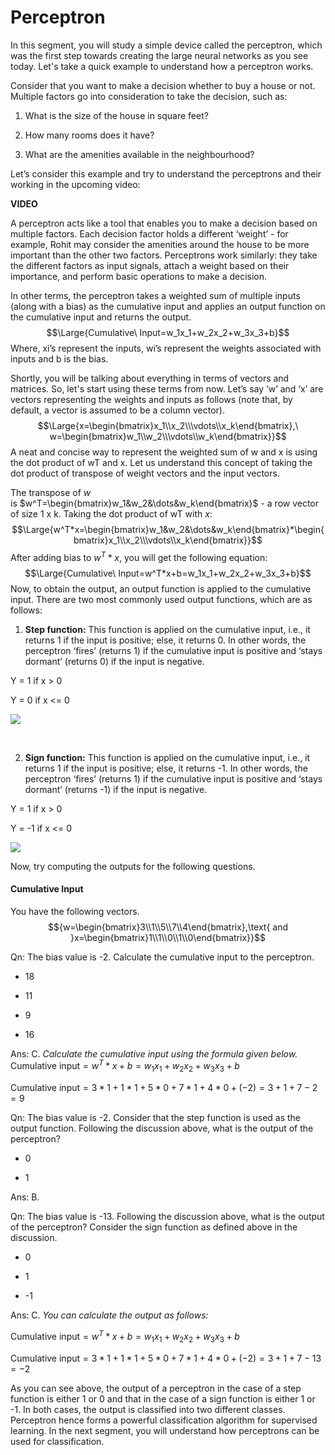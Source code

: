 # Perceptron

In this segment, you will study a simple device called the perceptron, which was the first step towards creating the large neural networks as you see today. Let's take a quick example to understand how a perceptron works.

Consider that you want to make a decision whether to buy a house or not. Multiple factors go into consideration to take the decision, such as:

1.  What is the size of the house in square feet?
    
2.  How many rooms does it have?
    
3.  What are the amenities available in the neighbourhood?
    

Let’s consider this example and try to understand the perceptrons and their working in the upcoming video:

**VIDEO**

A perceptron acts like a tool that enables you to make a decision based on multiple factors. Each decision factor holds a different ‘weight’ - for example, Rohit may consider the amenities around the house to be more important than the other two factors. Perceptrons work similarly: they take the different factors as input signals, attach a weight based on their importance, and perform basic operations to make a decision.

In other terms, the perceptron takes a weighted sum of multiple inputs (along with a bias) as the cumulative input and applies an output function on the cumulative input and returns the output. 
$$\Large{Cumulative\ Input=w_1x_1+w_2x_2+w_3x_3+b}$$
Where, xi’s represent the inputs, wi’s represent the weights associated with inputs and b is the bias.

Shortly, you will be talking about everything in terms of vectors and matrices. So, let's start using these terms from now. Let’s say ‘w’ and ‘x’ are vectors representing the weights and inputs as follows (note that, by default, a vector is assumed to be a column vector).
$$\Large{x=\begin{bmatrix}x_1\\x_2\\\vdots\\x_k\end{bmatrix},\ w=\begin{bmatrix}w_1\\w_2\\\vdots\\w_k\end{bmatrix}}$$
A neat and concise way to represent the weighted sum of w and x is using the dot product of wT and x. Let us understand this concept of taking the dot product of transpose of weight vectors and the input vectors.

The transpose of $w$ is $w^T=\begin{bmatrix}w_1&w_2&\dots&w_k\end{bmatrix}$ - a row vector of size 1 x k. Taking the dot product of wT with $x$:
$$\Large{w^T*x=\begin{bmatrix}w_1&w_2&\dots&w_k\end{bmatrix}*\begin{bmatrix}x_1\\x_2\\\vdots\\x_k\end{bmatrix}}$$
After adding bias to $w^T*x$, you will get the following equation:
$$\Large{Cumulative\ Input=w^T*x+b=w_1x_1+w_2x_2+w_3x_3+b}$$
Now, to obtain the output, an output function is applied to the cumulative input. There are two most commonly used output functions, which are as follows:

1.  **Step function:** This function is applied on the cumulative input, i.e., it returns 1 if the input is positive; else, it returns 0. In other words, the perceptron ‘fires’ (returns 1) if the cumulative input is positive and ‘stays dormant’ (returns 0) if the input is negative.
    

Y = 1 if x > 0

Y = 0 if x <= 0

![](https://images.upgrad.com/da4fe4b1-2952-4560-92d2-d7b3f8dcc94b-5.png)

  
 

2.  **Sign function:** This function is applied on the cumulative input, i.e., it returns 1 if the input is positive; else, it returns -1. In other words, the perceptron ‘fires’ (returns 1) if the cumulative input is positive and ‘stays dormant’ (returns -1) if the input is negative.
    

Y = 1 if x > 0

Y = -1 if x <= 0

![](https://images.upgrad.com/db40e2b4-b0d4-45d7-ae73-d17988b7f155-6.png)

Now, try computing the outputs for the following questions.

#### Cumulative Input

You have the following vectors. 
$${w=\begin{bmatrix}3\\1\\5\\7\\4\end{bmatrix},\text{ and }x=\begin{bmatrix}1\\1\\0\\1\\0\end{bmatrix}}$$

Qn: The bias value is -2. Calculate the cumulative input to the perceptron.

- 18

- 11

- 9

- 16

Ans: C. *Calculate the cumulative input using the formula given below.*  
$\text{Cumulative input}=w^T*x+b=w_1x_1+w_2x_2+w_3x_3+b$

$\text{Cumulative input}=3*1+1*1+5*0+7*1+4*0+(-2)=3+1+7-2=9$

Qn: The bias value is -2. Consider that the step function is used as the output function. Following the discussion above, what is the output of the perceptron? 

- 0

- 1

Ans: B. 

Qn: The bias value is -13. Following the discussion above, what is the output of the perceptron? Consider the sign function as defined above in the discussion.

- 0

- 1

- -1

Ans: C. *You can calculate the output as follows:*

$\text{Cumulative input}=w^T*x+b=w_1x_1+w_2x_2+w_3x_3+b$

$\text{Cumulative input}=3*1+1*1+5*0+7*1+4*0+(-2)=3+1+7-13=-2$

As you can see above, the output of a perceptron in the case of a step function is either 1 or 0 and that in the case of a sign function is either 1 or -1. In both cases, the output is classified into two different classes. Perceptron hence forms a powerful classification algorithm for supervised learning. In the next segment, you will understand how perceptrons can be used for classification.